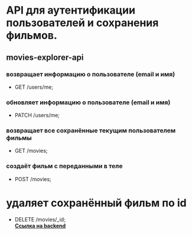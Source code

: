 # API для аутентификации пользователей и сохранения фильмов.
## movies-explorer-api
### возвращает информацию о пользователе (email и имя)
* GET /users/me;

### обновляет информацию о пользователе (email и имя)
* PATCH /users/me;

### возвращает все сохранённые текущим  пользователем фильмы
* GET /movies;

### создаёт фильм с переданными в теле 
* POST /movies;

# удаляет сохранённый фильм по id
* DELETE /movies/_id;  
**[Ссылка на backend](https://api.movies.practicum.nomoredomains.work/)**
